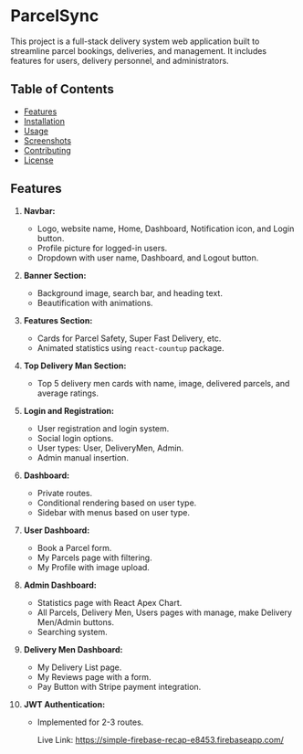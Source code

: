 # ParcelSync

This project is a full-stack delivery system web application built to streamline parcel bookings, deliveries, and management. It includes features for users, delivery personnel, and administrators.

## Table of Contents

- [Features](#features)
- [Installation](#installation)
- [Usage](#usage)
- [Screenshots](#screenshots)
- [Contributing](#contributing)
- [License](#license)

## Features

1. **Navbar:**
   - Logo, website name, Home, Dashboard, Notification icon, and Login button.
   - Profile picture for logged-in users.
   - Dropdown with user name, Dashboard, and Logout button.

2. **Banner Section:**
   - Background image, search bar, and heading text.
   - Beautification with animations.

3. **Features Section:**
   - Cards for Parcel Safety, Super Fast Delivery, etc.
   - Animated statistics using `react-countup` package.

4. **Top Delivery Man Section:**
   - Top 5 delivery men cards with name, image, delivered parcels, and average ratings.

5. **Login and Registration:**
   - User registration and login system.
   - Social login options.
   - User types: User, DeliveryMen, Admin.
   - Admin manual insertion.

6. **Dashboard:**
   - Private routes.
   - Conditional rendering based on user type.
   - Sidebar with menus based on user type.

7. **User Dashboard:**
   - Book a Parcel form.
   - My Parcels page with filtering.
   - My Profile with image upload.

8. **Admin Dashboard:**
   - Statistics page with React Apex Chart.
   - All Parcels, Delivery Men, Users pages with manage, make Delivery Men/Admin buttons.
   - Searching system.

9. **Delivery Men Dashboard:**
   - My Delivery List page.
   - My Reviews page with a form.
   - Pay Button with Stripe payment integration.

10. **JWT Authentication:**
    - Implemented for 2-3 routes.
   
      Live Link: https://simple-firebase-recap-e8453.firebaseapp.com/
    
